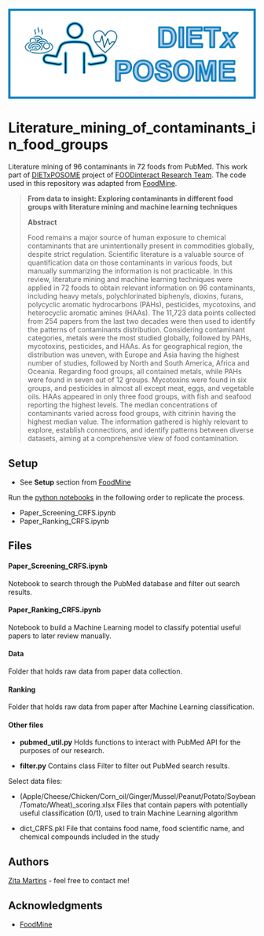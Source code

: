 ![Logo](DIETxPosome.jpg)

# Literature_mining_of_contaminants_in_food_groups
Literature mining of 96 contaminants in 72 foods from PubMed. This work part of [DIETxPOSOME](https://i3a-laqv.pt/Projects_DIETxPosomePhone/Projects_DIETxPosomePhone/) project of [FOODinteract Research Team](https://i3a-laqv.pt/). The code used in this repository was adapted from [FoodMine](https://github.com/fhooton/FoodMine).

> **From data to insight: Exploring contaminants in different food groups with literature mining and machine learning techniques**
>
> **Abstract**
>
> Food remains a major source of human exposure to chemical contaminants that are unintentionally present in commodities globally, despite strict regulation. Scientific literature is a valuable source of quantification data on those contaminants in various foods, but manually summarizing the information is not practicable. In this review, literature mining and machine learning techniques were applied in 72 foods to obtain relevant information on 96 contaminants, including heavy metals, polychlorinated biphenyls, dioxins, furans, polycyclic aromatic hydrocarbons (PAHs), pesticides, mycotoxins, and heterocyclic aromatic amines (HAAs). The 11,723 data points collected from 254 papers from the last two decades were then used to identify the patterns of contaminants distribution. Considering contaminant categories, metals were the most studied globally, followed by PAHs, mycotoxins, pesticides, and HAAs. As for geographical region, the distribution was uneven, with Europe and Asia having the highest number of studies, followed by North and South America, Africa and Oceania. Regarding food groups, all contained metals, while PAHs were found in seven out of 12 groups. Mycotoxins were found in six groups, and pesticides in almost all except meat, eggs, and vegetable oils. HAAs appeared in only three food groups, with fish and seafood reporting the highest levels. The median concentrations of contaminants varied across food groups, with citrinin having the highest median value. The information gathered is highly relevant to explore, establish connections, and identify patterns between diverse datasets, aiming at a comprehensive view of food contamination.

## Setup
* See **Setup** section from [FoodMine](https://github.com/fhooton/FoodMine)

Run the [python notebooks](https://jupyter-notebook-beginner-guide.readthedocs.io/en/latest/) in the following order to replicate the process.
 - Paper_Screening_CRFS.ipynb
 - Paper_Ranking_CRFS.ipynb
   

## Files

#### Paper_Screening_CRFS.ipynb
Notebook to search through the PubMed database and filter out search results.

#### Paper_Ranking_CRFS.ipynb
Notebook to build a Machine Learning model to classify potential useful papers to later review manually.

#### Data
Folder that holds raw data from paper data collection.

#### Ranking
Folder that holds raw data from paper after Machine Learning classification.

#### Other files

* **pubmed_util.py**
Holds functions to interact with PubMed API for the purposes of our research.

* **filter.py**
Contains class Filter to filter out PubMed search results.

Select data files:

* (Apple/Cheese/Chicken/Corn_oil/Ginger/Mussel/Peanut/Potato/Soybean/Tomato/Wheat)_scoring.xlsx
Files that contain papers with potentially useful classification (0/1), used to train Machine Learning algorithm

* dict_CRFS.pkl
File that contains food name, food scientific name, and chemical compounds included in the study

## Authors
[Zita Martins](https://github.com/zitasamartins) - feel free to contact me!


## Acknowledgments

* [FoodMine](https://github.com/fhooton/FoodMine)
